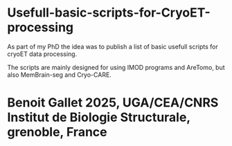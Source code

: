 # Usefull-basic-scripts-for-CryoET-processing

As part of my PhD the idea was to publish a list of basic usefull scripts for cryoET data processing.

The scripts are mainly designed for using IMOD programs and AreTomo, but also MemBrain-seg and Cryo-CARE.

# Benoit Gallet 2025, UGA/CEA/CNRS Institut de Biologie Structurale, grenoble, France
